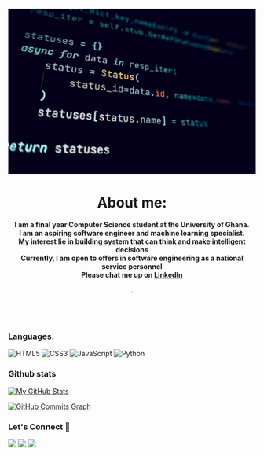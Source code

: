 <div align="center">
</div>

 

<div align="center">
 
 ![alt text](code.jpg)

</div>
 
<div align="center">

<h1>About me:</h1>

</div>

<div align="center">

<h4>
 <P>I am a final year Computer Science student at the University of Ghana.<br>
  I am an aspiring software engineer and machine learning specialist. <br>
  My interest lie in building system that can think and make intelligent decisions <br>
  Currently, I am open to offers in software engineering as a national service personnel<br>
  Please chat me up on <a href="https://www.linkedin.com/in/patrickattankurugu1/" >LinkedIn</a> <br>
  
  .</P>

</h4>

</div>


</div>


<br />
<br />

[website]: http://patrickattankurugu.github.io/
[linkedin]: https://www.linkedin.com/in/patrickattankurugu1/

### Languages.
![HTML5](https://icongr.am/devicon/html5-original.svg?size=50&color=currentColor)
![CSS3](https://icongr.am/devicon/css3-original.svg?size=50&color=currentColor)
![JavaScript](https://icongr.am/devicon/javascript-original.svg?size=50&color=currentColor)
![Python](https://icongr.am/devicon/python-original.svg?size=50&color=currentColor)

</div>



          

### Github stats
[![My GitHub Stats](https://github-readme-stats.vercel.app/api/?username=PatrickAttankurugu&count_private=true&theme=tokyonight&showicons=true)]()



<a href="http://www.github.com/PatrickAttankurugu"><img src="https://activity-graph.herokuapp.com/graph?username=PatrickAttankurugu&bg_color=1c1917&color=ffffff&line=0891b2&point=ffffff&area_color=1c1917&area=true&hide_border=true&custom_title=GitHub%20Commits%20Graph" alt="GitHub Commits Graph" /></a>


<h3 align="left">Let's Connect 🤝</h3>
<div align="left">
<a target="_blank"
href="https://www.linkedin.com/in/patrickattankurugu400/"><img
src="https://img.shields.io/badge/-LinkedIn-0077b5?style=for-the-badge&logo=LinkedIn&logoColor=white"></img></a> <a target="_blank"
href="mailto:patricka.azuma@gmail.com"><img
src="https://img.shields.io/badge/-Gmail-D14836?style=for-the-badge&logo=Gmail&logoColor=white"></img></a> <a target="_blank"
href="https://twitter.com/PatrickAttanku1"><img
src="https://img.shields.io/badge/-Twitter-1DA1F2?style=for-the-badge&logo=Twitter&logoColor=white"></img></a>
<div/>




